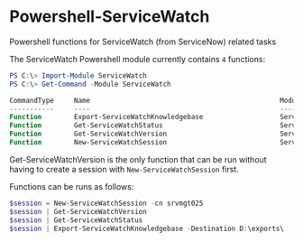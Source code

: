 # Powershell-ServiceWatch
Powershell functions for ServiceWatch (from ServiceNow) related tasks

The ServiceWatch Powershell module currently contains `4` functions:

```powershell
PS C:\> Import-Module ServiceWatch
PS C:\> Get-Command -Module ServiceWatch

CommandType     Name                                               ModuleName
-----------     ----                                               ----------
Function        Export-ServiceWatchKnowledgebase                   ServiceWatch
Function        Get-ServiceWatchStatus                             ServiceWatch
Function        Get-ServiceWatchVersion                            ServiceWatch
Function        New-ServiceWatchSession                            ServiceWatch
```

Get-ServiceWatchVersion is the only function that can be run without having to create a session with `New-ServiceWatchSession` first.

Functions can be runs as follows:

```powershell
$session = New-ServiceWatchSession -cn srvmgt025
$session | Get-ServiceWatchVersion
$session | Get-ServiceWatchStatus 
$session | Export-ServiceWatchKnowledgebase -Destination D:\exports\
```
